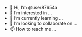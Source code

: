 - 👋 Hi, I’m @user87654a
- 👀 I’m interested in ...
- 🌱 I’m currently learning ...
- 💞️ I’m looking to collaborate on ...
- 📫 How to reach me ...

<!---
user87654a/user87654a is a ✨ special ✨ repository because its `README.md` (this file) appears on your GitHub profile.
You can click the Preview link to take a look at your changes.
--->
